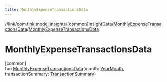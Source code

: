 ```yaml
---
title: MonthlyExpenseTransactionsData
---
```

//[link](../../../../index.html)/[com.tink.model.insights](../../index.html)/[[common]InsightData](../index.html)/[MonthlyExpenseTransactionsData](index.html)/[MonthlyExpenseTransactionsData](-monthly-expense-transactions-data.html)



# MonthlyExpenseTransactionsData



[common]\
fun [MonthlyExpenseTransactionsData](-monthly-expense-transactions-data.html)(month: [YearMonth](../../../com.tink.model.time/[common]-year-month/index.html), transactionSummary: [TransactionSummary](../../../com.tink.model.relations/[common]-transaction-summary/index.html))




